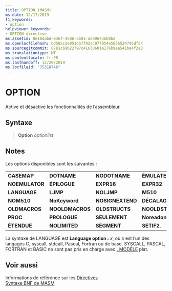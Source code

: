 ```yaml
---
title: OPTION (MASM)
ms.date: 12/17/2019
f1_keywords:
- option
helpviewer_keywords:
- OPTION directive
ms.assetid: 8e10dabd-e36f-4586-ab01-ada96736b0bd
ms.openlocfilehash: bd50ac2e051db7f02ac077054e5856524745df54
ms.sourcegitcommit: 0781c69b22797c41630601a176b9ea541be4f2a3
ms.translationtype: MT
ms.contentlocale: fr-FR
ms.lasthandoff: 12/20/2019
ms.locfileid: "75318746"
---
```

# <a name="option"></a>OPTION

Active et désactive les fonctionnalités de l’assembleur.

## <a name="syntax"></a>Syntaxe

> **Option** *optionlist*

## <a name="remarks"></a>Notes

Les options disponibles sont les suivantes :

|||||
|-|-|-|-|
|**CASEMAP**|**DOTNAME**|**NODOTNAME**|**ÉMULATEUR**|
|**NOEMULATOR**|**ÉPILOGUE**|**EXPR16**|**EXPR32**|
|**LANGUAGE**|**LJMP**|**NOLJMP**|**M510**|
|**NOM510**|**NoKeyword**|**NOSIGNEXTEND**|**DÉCALAGE**|
|**OLDMACROS**|**NOOLDMACROS**|**OLDSTRUCTS**|**NOOLDSTRUCTS**|
|**PROC**|**PROLOGUE**|**SEULEMENT**|**Noreadonly**|
|**ÉTENDUE**|**NOLIMITED**|**SEGMENT**|**SETIF2**.|

La syntaxe de LANGUAGE est **Language option :** <em>x</em>, où *x* est l’un des langages C, syscall, stdcall, Pascal, Fortran ou de base.  SYSCALL, PASCAL, FORTRAN et BASIC ne sont pas pris en charge avec [. MODÈLE](dot-model.md) plat.

## <a name="see-also"></a>Voir aussi

Informations de référence sur les [Directives](directives-reference.md)\
[Syntaxe BNF de MASM](masm-bnf-grammar.md)
